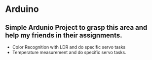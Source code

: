 # Arduino
## Simple Ardunio Project to grasp this area and help my friends in their assignments.
- Color Recognition with LDR and do specific servo tasks
- Temperature measurement and do specific servo tasks.
